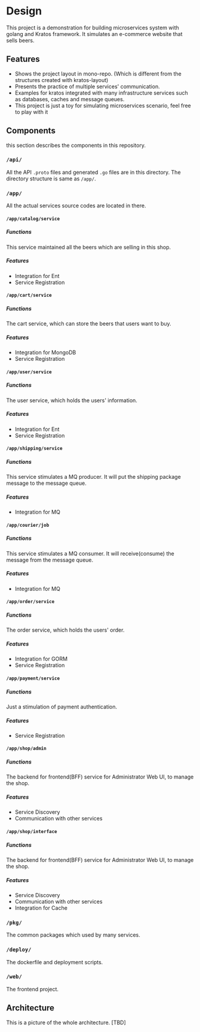 # Design
This project is a demonstration for building microservices system with golang and Kratos framework. 
It simulates an e-commerce website that sells beers.

## Features
* Shows the project layout in mono-repo. (Which is different from the structures created with kratos-layout) 
* Presents the practice of multiple services' communication.
* Examples for kratos integrated with many infrastructure services such as databases, caches and message queues.
* This project is just a toy for simulating microservices scenario, feel free to play with it

## Components
this section describes the components in this repository.

### `/api/`
All the API `.proto` files and generated `.go` files are in this directory.
The directory structure is same as `/app/`.

### `/app/`
All the actual services source codes are located in there.

#### `/app/catalog/service`
##### Functions
This service maintained all the beers which are selling in this shop.
##### Features
* Integration for Ent
* Service Registration

#### `/app/cart/service`
##### Functions
The cart service, which can store the beers that users want to buy.
##### Features
* Integration for MongoDB
* Service Registration

#### `/app/user/service`
##### Functions
The user service, which holds the users' information.
##### Features
* Integration for Ent
* Service Registration

#### `/app/shipping/service`
##### Functions
This service stimulates a MQ producer. It will put the shipping package message to the message queue.
##### Features
* Integration for MQ

#### `/app/courier/job`
##### Functions
This service stimulates a MQ consumer. It will receive(consume) the message from the message queue.
##### Features
* Integration for MQ

#### `/app/order/service`
##### Functions
The order service, which holds the users' order.
##### Features
* Integration for GORM
* Service Registration

#### `/app/payment/service`
##### Functions
Just a stimulation of payment authentication.
##### Features
* Service Registration

#### `/app/shop/admin`
##### Functions
The backend for frontend(BFF) service for Administrator Web UI, to manage the shop.
##### Features
* Service Discovery 
* Communication with other services

#### `/app/shop/interface`
##### Functions
The backend for frontend(BFF) service for Administrator Web UI, to manage the shop.
##### Features
* Service Discovery 
* Communication with other services
* Integration for Cache

### `/pkg/`
The common packages which used by many services. 

### `/deploy/`
The dockerfile and deployment scripts.

### `/web/`
The frontend project.

## Architecture
This is a picture of the whole architecture.
[TBD]
